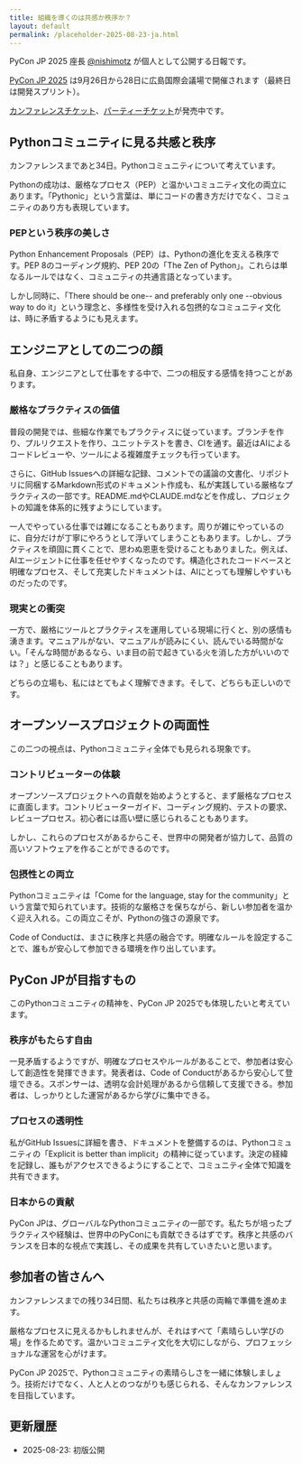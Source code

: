 ```yaml
---
title: 組織を導くのは共感か秩序か？
layout: default
permalink: /placeholder-2025-08-23-ja.html
---
```


PyCon JP 2025 座長 [@nishimotz](https://d.nishimotz.com/aboutme) が個人として公開する日報です。

[PyCon JP 2025](https://2025.pycon.jp/) は9月26日から28日に広島国際会議場で開催されます（最終日は開発スプリント）。

[カンファレンスチケット](https://pyconjp.connpass.com/event/325306/)、[パーティーチケット](https://pyconjp.connpass.com/event/325307/)が発売中です。

## Pythonコミュニティに見る共感と秩序

カンファレンスまであと34日。Pythonコミュニティについて考えています。

Pythonの成功は、厳格なプロセス（PEP）と温かいコミュニティ文化の両立にあります。「Pythonic」という言葉は、単にコードの書き方だけでなく、コミュニティのあり方も表現しています。

### PEPという秩序の美しさ

Python Enhancement Proposals（PEP）は、Pythonの進化を支える秩序です。PEP 8のコーディング規約、PEP 20の「The Zen of Python」。これらは単なるルールではなく、コミュニティの共通言語となっています。

しかし同時に、「There should be one-- and preferably only one --obvious way to do it」という理念と、多様性を受け入れる包摂的なコミュニティ文化は、時に矛盾するようにも見えます。

## エンジニアとしての二つの顔

私自身、エンジニアとして仕事をする中で、二つの相反する感情を持つことがあります。

### 厳格なプラクティスの価値

普段の開発では、些細な作業でもプラクティスに従っています。ブランチを作り、プルリクエストを作り、ユニットテストを書き、CIを通す。最近はAIによるコードレビューや、ツールによる複雑度チェックも行っています。

さらに、GitHub Issuesへの詳細な記録、コメントでの議論の文書化、リポジトリに同梱するMarkdown形式のドキュメント作成も、私が実践している厳格なプラクティスの一部です。README.mdやCLAUDE.mdなどを作成し、プロジェクトの知識を体系的に残すようにしています。

一人でやっている仕事では雑になることもあります。周りが雑にやっているのに、自分だけが丁寧にやろうとして浮いてしまうこともあります。しかし、プラクティスを頑固に貫くことで、思わぬ恩恵を受けることもありました。例えば、AIエージェントに仕事を任せやすくなったのです。構造化されたコードベースと明確なプロセス、そして充実したドキュメントは、AIにとっても理解しやすいものだったのです。

### 現実との衝突

一方で、厳格にツールとプラクティスを運用している現場に行くと、別の感情も湧きます。マニュアルがない、マニュアルが読みにくい、読んでいる時間がない。「そんな時間があるなら、いま目の前で起きている火を消した方がいいのでは？」と感じることもあります。

どちらの立場も、私にはとてもよく理解できます。そして、どちらも正しいのです。

## オープンソースプロジェクトの両面性

この二つの視点は、Pythonコミュニティ全体でも見られる現象です。

### コントリビューターの体験

オープンソースプロジェクトへの貢献を始めようとすると、まず厳格なプロセスに直面します。コントリビューターガイド、コーディング規約、テストの要求、レビュープロセス。初心者には高い壁に感じられることもあります。

しかし、これらのプロセスがあるからこそ、世界中の開発者が協力して、品質の高いソフトウェアを作ることができるのです。

### 包摂性との両立

Pythonコミュニティは「Come for the language, stay for the community」という言葉で知られています。技術的な厳格さを保ちながら、新しい参加者を温かく迎え入れる。この両立こそが、Pythonの強さの源泉です。

Code of Conductは、まさに秩序と共感の融合です。明確なルールを設定することで、誰もが安心して参加できる環境を作り出しています。

## PyCon JPが目指すもの

このPythonコミュニティの精神を、PyCon JP 2025でも体現したいと考えています。

### 秩序がもたらす自由

一見矛盾するようですが、明確なプロセスやルールがあることで、参加者は安心して創造性を発揮できます。発表者は、Code of Conductがあるから安心して登壇できる。スポンサーは、透明な会計処理があるから信頼して支援できる。参加者は、しっかりとした運営があるから学びに集中できる。

### プロセスの透明性

私がGitHub Issuesに詳細を書き、ドキュメントを整備するのは、Pythonコミュニティの「Explicit is better than implicit」の精神に従っています。決定の経緯を記録し、誰もがアクセスできるようにすることで、コミュニティ全体で知識を共有できます。

### 日本からの貢献

PyCon JPは、グローバルなPythonコミュニティの一部です。私たちが培ったプラクティスや経験は、世界中のPyConにも貢献できるはずです。秩序と共感のバランスを日本的な視点で実践し、その成果を共有していきたいと思います。

## 参加者の皆さんへ

カンファレンスまでの残り34日間、私たちは秩序と共感の両輪で準備を進めます。

厳格なプロセスに見えるかもしれませんが、それはすべて「素晴らしい学びの場」を作るためです。温かいコミュニティ文化を大切にしながら、プロフェッショナルな運営を心がけます。

PyCon JP 2025で、Pythonコミュニティの素晴らしさを一緒に体験しましょう。技術だけでなく、人と人とのつながりも感じられる、そんなカンファレンスを目指しています。

## 更新履歴

- 2025-08-23: 初版公開